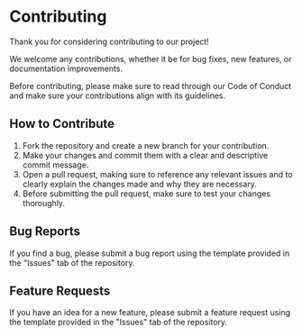 # Contributing

Thank you for considering contributing to our project!

We welcome any contributions, whether it be for bug fixes, new features, or documentation improvements.

Before contributing, please make sure to read through our Code of Conduct and make sure your contributions align with its guidelines.

## How to Contribute

1. Fork the repository and create a new branch for your contribution.
2. Make your changes and commit them with a clear and descriptive commit message.
3. Open a pull request, making sure to reference any relevant issues and to clearly explain the changes made and why they are necessary.
4. Before submitting the pull request, make sure to test your changes thoroughly.

## Bug Reports

If you find a bug, please submit a bug report using the template provided in the "Issues" tab of the repository.

## Feature Requests

If you have an idea for a new feature, please submit a feature request using the template provided in the "Issues" tab of the repository.